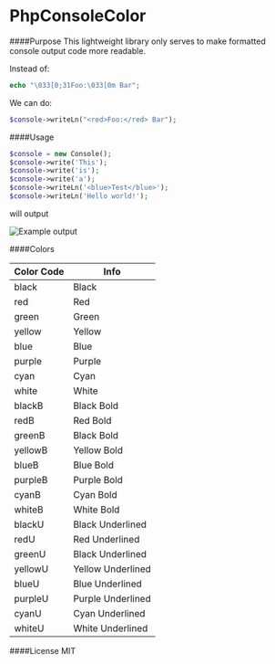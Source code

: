 # PhpConsoleColor

####Purpose
This lightweight library only serves to make formatted console output code more readable.

Instead of:
```php
echo "\033[0;31Foo:\033[0m Bar";
```
We can do:
```php
$console->writeLn("<red>Foo:</red> Bar");
```

####Usage
```php
$console = new Console();
$console->write('This');
$console->write('is');
$console->write('a');
$console->writeLn('<blue>Test</blue>');
$console->writeLn('Hello world!');
```
will output

![Example output](http://i.imgur.com/jmJe8vu.png)

####Colors

| Color Code | Info              |
|------------|-------------------|
| black      | Black             |
| red        | Red               |
| green      | Green             |
| yellow     | Yellow            |
| blue       | Blue              |
| purple     | Purple            |
| cyan       | Cyan              |
| white      | White             |
| blackB     | Black Bold        |
| redB       | Red Bold          |
| greenB     | Black Bold        |
| yellowB    | Yellow Bold       |
| blueB      | Blue Bold         |
| purpleB    | Purple Bold       |
| cyanB      | Cyan Bold         |
| whiteB     | White Bold        |
| blackU     | Black Underlined  |
| redU       | Red Underlined    |
| greenU     | Black Underlined  |
| yellowU    | Yellow Underlined |
| blueU      | Blue Underlined   |
| purpleU    | Purple Underlined |
| cyanU      | Cyan Underlined   |
| whiteU     | White Underlined  |

####License
MIT
